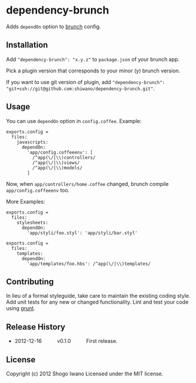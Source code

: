 # dependency-brunch
Adds `dependOn` option to
[brunch](http://brunch.io) config.

## Installation
Add `"dependency-brunch": "x.y.z"` to `package.json` of your brunch app.

Pick a plugin version that corresponds to your minor (y) brunch version.

If you want to use git version of plugin, add
`"dependency-brunch": "git+ssh://git@github.com:shiwano/dependency-brunch.git"`.

## Usage
You can use `dependOn` option in `config.coffee`. Example:

```coffescript
exports.config =
  files:
    javascripts:
      dependOn:
        'app/config.coffeeenv': [
          /^app(\/|\\)controllers/
          /^app(\/|\\)views/
          /^app(\/|\\)models/
        ]
```

Now, when `app/controllers/home.coffee` changed, brunch compile `app/config.coffeeenv` too.

More Examples:

```coffescript
exports.config =
  files:
    stylesheets:
      dependOn:
        'app/styli/foo.styl': 'app/styli/bar.styl'
```

```coffescript
exports.config =
  files:
    templates:
      dependOn:
        'app/templates/foo.hbs': /^app(\/|\\)templates/
```

## Contributing
In lieu of a formal styleguide, take care to maintain the existing coding style. Add unit tests for any new or changed functionality. Lint and test your code using [grunt](https://github.com/gruntjs/grunt).

## Release History
 * 2012-12-16   v0.1.0   First release.

## License
Copyright (c) 2012 Shogo Iwano
Licensed under the MIT license.
